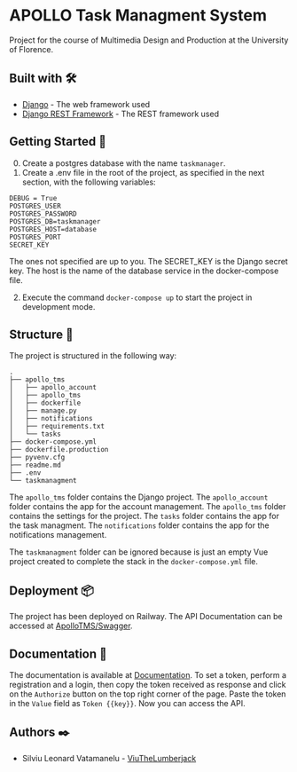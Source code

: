 # APOLLO Task Managment System

Project for the course of Multimedia Design and Production at the University of Florence.

## Built with 🛠️

* [Django](https://www.djangoproject.com/) - The web framework used
* [Django REST Framework](https://www.django-rest-framework.org/) - The REST framework used

## Getting Started 🚀

0. Create a postgres database with the name `taskmanager`.
1. Create a .env file in the root of the project, as specified in the next section, with the following variables:

```
DEBUG = True
POSTGRES_USER
POSTGRES_PASSWORD
POSTGRES_DB=taskmanager
POSTGRES_HOST=database
POSTGRES_PORT
SECRET_KEY
```
The ones not specified are up to you. The SECRET_KEY is the Django secret key. The host is the name of the database service in the docker-compose file.

2. Execute the command `docker-compose up` to start the project in development mode.

## Structure 📁

The project is structured in the following way:

```
.
├── apollo_tms
│   ├── apollo_account
│   ├── apollo_tms
│   ├── dockerfile
│   ├── manage.py
│   ├── notifications
│   ├── requirements.txt
│   └── tasks
├── docker-compose.yml
├── dockerfile.production
├── pyvenv.cfg
├── readme.md
├── .env
└── taskmanagment

```

The `apollo_tms` folder contains the Django project. The `apollo_account` folder contains the app for the account management. The `apollo_tms` folder contains the settings for the project. The `tasks` folder contains the app for the task managment. The `notifications` folder contains the app for the notifications management.

The `taskmanagment` folder can be ignored because is just an empty Vue project created to complete the stack in the `docker-compose.yml` file.

## Deployment 📦

The project has been deployed on Railway.
The API Documentation can be accessed at [ApolloTMS/Swagger](https://apollotms-production.up.railway.app/swagger/).

## Documentation 📖

The documentation is available at [Documentation](https://apollotms-production.up.railway.app/swagger).
To set a token, perform a registration and a login, then copy the token received as response and click on the `Authorize` button on the top right corner of the page. Paste the token in the `Value` field as `Token {{key}}`. Now you can access the API.

## Authors ✒️

* Silviu Leonard Vatamanelu - [ViuTheLumberjack](https://www.github.com/ViuTheLumberjack)

